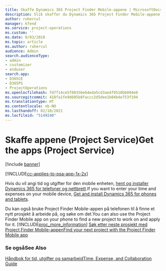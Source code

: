 ```yaml
---
title: Skaffe Dynamics 365 Project Finder Mobile-appene | MicrosoftDocs
description: Slik skaffer du Dynamics 365 Project Finder Mobile-appene
author: ruhercul
manager: kfend
ms.service: project-operations
ms.custom: ''
ms.date: 8/03/2018
ms.topic: article
ms.author: ruhercul
audience: Admin
search.audienceType:
- admin
- customizer
- enduser
search.app:
- D365CE
- D365PS
- ProjectOperations
ms.openlocfilehash: fd7f14ce5f08356e64eda5cd3ae4f9518bb894e0
ms.sourcegitcommit: 418fa1fe9d605b8faccc2d5dee1b04b4e753f194
ms.translationtype: HT
ms.contentlocale: nb-NO
ms.lasthandoff: 02/10/2021
ms.locfileid: "5149240"
---
```

# <a name="get-the-apps-project-service"></a><span data-ttu-id="d4882-103">Skaffe appene (Project Service)</span><span class="sxs-lookup"><span data-stu-id="d4882-103">Get the apps (Project Service)</span></span>

[!include [banner](../includes/psa-now-project-operations.md)]

[!INCLUDE[cc-applies-to-psa-app-1x-2x](../includes/cc-applies-to-psa-app-1x-2x.md)]

<span data-ttu-id="d4882-104">Hvis du vil angi tid og utgifter for den mobile enheten, [hent og installer Dynamics 365 for telefoner og nettbrett](https://docs.microsoft.com/dynamics365/mobile-app/dynamics-365-phones-tablets-users-guide).</span><span class="sxs-lookup"><span data-stu-id="d4882-104">If you want to enter your time and expenses on your mobile device, [Get and install Dynamics 365 for phones and tablets](https://docs.microsoft.com/dynamics365/mobile-app/dynamics-365-phones-tablets-users-guide).</span></span>  
  
 <span data-ttu-id="d4882-105">Du kan også bruke Project Finder Mobile-appen på telefonen til å finne et nytt prosjekt å arbeide på, og søke om det.</span><span class="sxs-lookup"><span data-stu-id="d4882-105">You can also use the Project Finder Mobile app on your phone to find a new project to work on and apply for it.</span></span> [!INCLUDE[proc_more_information](../includes/proc-more-information.md)] <span data-ttu-id="d4882-106">[Søk etter neste prosjekt med Project Finder Mobile-appen](../psa/find-next-project-finder-mobile-app.md)</span><span class="sxs-lookup"><span data-stu-id="d4882-106">[Find your next project with the Project Finder Mobile app](../psa/find-next-project-finder-mobile-app.md)</span></span> 
  
### <a name="see-also"></a><span data-ttu-id="d4882-107">Se også</span><span class="sxs-lookup"><span data-stu-id="d4882-107">See Also</span></span>  
 [<span data-ttu-id="d4882-108">Håndbok for tid, utgifter og samarbeid</span><span class="sxs-lookup"><span data-stu-id="d4882-108">Time, Expense, and Collaboration Guide</span></span>](../psa/time-expense-collaboration-guide.md)
